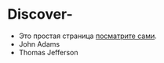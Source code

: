 # Discover-
- Это простая страница [посматрите сами](https://gayankirakosyan.github.io/discover-/).
- John Adams
- Thomas Jefferson
